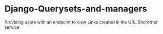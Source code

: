 # Django-Querysets-and-managers
Providing users with an endpoint to view Links created in the URL Shoretner service
